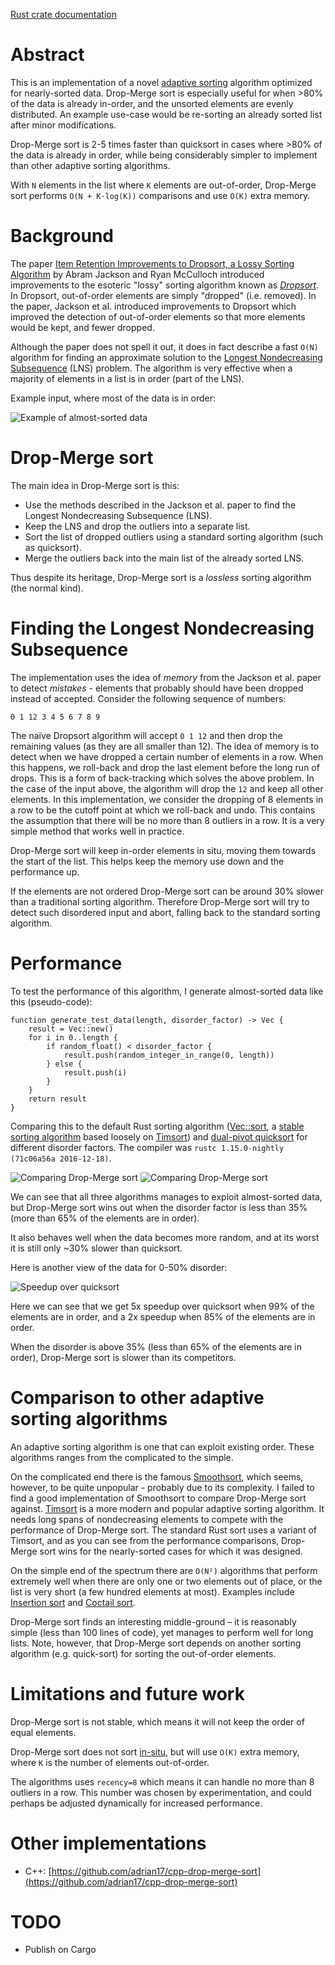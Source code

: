 [Rust crate documentation](https://emilk.github.io/drop-merge-sort/dmsort/index.html)

# Abstract
This is an implementation of a novel [adaptive sorting](https://en.wikipedia.org/wiki/Adaptive_sort) algorithm optimized for nearly-sorted data. Drop-Merge sort is especially useful for when >80% of the data is already in-order, and the unsorted elements are evenly distributed. An example use-case would be re-sorting an already sorted list after minor modifications.

Drop-Merge sort is 2-5 times faster than quicksort in cases where >80% of the data is already in order, while being considerably simpler to implement than other adaptive sorting algorithms.

With `N` elements in the list where `K` elements are out-of-order, Drop-Merge sort performs `O(N + K⋅log(K))` comparisons and use `O(K)` extra memory.

# Background
The paper [Item Retention Improvements to Dropsort, a Lossy Sorting Algorithm](http://micsymposium.org/mics_2011_proceedings/mics2011_submission_13.pdf) by Abram Jackson and Ryan McCulloch introduced improvements to the esoteric "lossy" sorting algorithm known as [*Dropsort*](http://www.dangermouse.net/esoteric/dropsort.html). In Dropsort, out-of-order elements are simply "dropped" (i.e. removed). In the paper, Jackson et al. introduced improvements to Dropsort which improved the detection of out-of-order elements so that more elements would be kept, and fewer dropped.

Although the paper does not spell it out, it does in fact describe a fast `O(N)` algorithm for finding an approximate solution to the [Longest Nondecreasing Subsequence](https://en.wikipedia.org/wiki/Longest_increasing_subsequence) (LNS) problem. The algorithm is very effective when a majority of elements in a list is in order (part of the LNS).

Example input, where most of the data is in order:

![Example of almost-sorted data](images/example.png)

# Drop-Merge sort
The main idea in Drop-Merge sort is this:

* Use the methods described in the Jackson et al. paper to find the Longest Nondecreasing Subsequence (LNS).
* Keep the LNS and drop the outliers into a separate list.
* Sort the list of dropped outliers using a standard sorting algorithm (such as quicksort).
* Merge the outliers back into the main list of the already sorted LNS.

Thus despite its heritage, Drop-Merge sort is a *lossless* sorting algorithm (the normal kind).

# Finding the Longest Nondecreasing Subsequence
The implementation uses the idea of *memory* from the Jackson et al. paper to detect *mistakes* - elements that probably should have been dropped instead of accepted. Consider the following sequence of numbers:

`0 1 12 3 4 5 6 7 8 9`

The naïve Dropsort algorithm will accept `0 1 12` and then drop the remaining values (as they are all smaller than 12). The idea of memory is to detect when we have dropped a certain number of elements in a row. When this happens, we roll-back and drop the last element before the long run of drops. This is a form of back-tracking which solves the above problem. In the case of the input above, the algorithm will drop the `12` and keep all other elements. In this implementation, we consider the dropping of 8 elements in a row to be the cutoff point at which we roll-back and undo. This contains the assumption that there will be no more than 8 outliers in a row. It is a very simple method that works well in practice.

Drop-Merge sort will keep in-order elements in situ, moving them towards the start of the list. This helps keep the memory use down and the performance up.

If the elements are not ordered Drop-Merge sort can be around 30% slower than a traditional sorting algorithm. Therefore Drop-Merge sort will try to detect such disordered input and abort, falling back to the standard sorting algorithm.

# Performance
To test the performance of this algorithm, I generate almost-sorted data like this (pseudo-code):

```
function generate_test_data(length, disorder_factor) -> Vec {
	result = Vec::new()
	for i in 0..length {
		if random_float() < disorder_factor {
			result.push(random_integer_in_range(0, length))
		} else {
			result.push(i)
		}
	}
	return result
}
```

Comparing this to the default Rust sorting algorithm ([Vec::sort](https://doc.rust-lang.org/beta/std/vec/struct.Vec.html#method.sort), a [stable sorting algorithm](https://github.com/rust-lang/rust/pull/38192) based loosely on [Timsort](https://en.wikipedia.org/wiki/Timsort)) and [dual-pivot quicksort](https://github.com/notriddle/quickersort) for different disorder factors. The compiler was `rustc 1.15.0-nightly (71c06a56a 2016-12-18)`.

![Comparing Drop-Merge sort](images/comparisons_i32.png)
![Comparing Drop-Merge sort](images/comparisons_string.png)

We can see that all three algorithms manages to exploit almost-sorted data, but Drop-Merge sort wins out when the disorder factor is less than 35% (more than 65% of the elements are in order).

It also behaves well when the data becomes more random, and at its worst it is still only ~30% slower than quicksort.

Here is another view of the data for 0-50% disorder:

![Speedup over quicksort](images/speedup_i32_dmsort_move.png)

Here we can see that we get 5x speedup over quicksort when 99% of the elements are in order, and a 2x speedup when 85% of the elements are in order.

When the disorder is above 35% (less than 65% of the elements are in order), Drop-Merge sort is slower than its competitors.

# Comparison to other adaptive sorting algorithms
An adaptive sorting algorithm is one that can exploit existing order. These algorithms ranges from the complicated to the simple.

On the complicated end there is the famous [Smoothsort](https://en.wikipedia.org/wiki/Smoothsort), which seems, however, to be quite unpopular - probably due to its complexity. I failed to find a good implementation of Smoothsort to compare Drop-Merge sort against. [Timsort](https://en.wikipedia.org/wiki/Timsort) is a more modern and popular adaptive sorting algorithm. It needs long spans of nondecreasing elements to compete with the performance of Drop-Merge sort. The standard Rust sort uses a variant of Timsort, and as you can see from the performance comparisons, Drop-Merge sort wins for the nearly-sorted cases for which it was designed.

On the simple end of the spectrum there are `O(N²)` algorithms that perform extremely well when there are only one or two elements out of place, or the list is very short (a few hundred elements at most). Examples include [Insertion sort](https://en.wikipedia.org/wiki/Insertion_sort) and [Coctail sort](https://en.wikipedia.org/wiki/Cocktail_shaker_sort).

Drop-Merge sort finds an interesting middle-ground – it is reasonably simple (less than 100 lines of code), yet manages to perform well for long lists. Note, however, that Drop-Merge sort depends on another sorting algorithm (e.g. quick-sort) for sorting the out-of-order elements.

# Limitations and future work
Drop-Merge sort is not stable, which means it will not keep the order of equal elements.

Drop-Merge sort does not sort [in-situ](https://en.wikipedia.org/wiki/In-place_algorithm), but will use `O(K)` extra memory, where `K` is the number of elements out-of-order.

The algorithms uses `recency=8` which means it can handle no more than 8 outliers in a row. This number was chosen by experimentation, and could perhaps be adjusted dynamically for increased performance.

# Other implementations
* C++: [https://github.com/adrian17/cpp-drop-merge-sort](https://github.com/adrian17/cpp-drop-merge-sort)

# TODO
* Publish on Cargo
